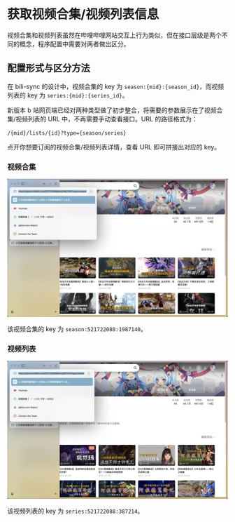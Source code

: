 # 获取视频合集/视频列表信息

视频合集和视频列表虽然在哔哩哔哩网站交互上行为类似，但在接口层级是两个不同的概念，程序配置中需要对两者做出区分。

## 配置形式与区分方法

在 bili-sync 的设计中，视频合集的 key 为 `season:{mid}:{season_id}`，而视频列表的 key 为 `series:{mid}:{series_id}`。

新版本 b 站网页端已经对两种类型做了初步整合，将需要的参数展示在了视频合集/视频列表的 URL 中，不再需要手动查看接口。URL 的路径格式为：


```
/{mid}/lists/{id}?type={season/series}
```

点开你想要订阅的视频合集/视频列表详情，查看 URL 即可拼接出对应的 key。

### 视频合集

![image](./assets/season.webp)

该视频合集的 key 为 `season:521722088:1987140`。

### 视频列表

![image](./assets/series.webp)

该视频列表的 key 为 `series:521722088:387214`。